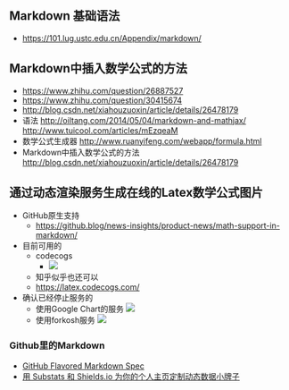 ## Markdown 基础语法
- https://101.lug.ustc.edu.cn/Appendix/markdown/

## Markdown中插入数学公式的方法
- https://www.zhihu.com/question/26887527
- https://www.zhihu.com/question/30415674
- http://blog.csdn.net/xiahouzuoxin/article/details/26478179
- 语法 http://oiltang.com/2014/05/04/markdown-and-mathjax/ http://www.tuicool.com/articles/mEzqeaM
- 数学公式生成器 http://www.ruanyifeng.com/webapp/formula.html
- Markdown中插入数学公式的方法 http://blog.csdn.net/xiahouzuoxin/article/details/26478179

## 通过动态渲染服务生成在线的Latex数学公式图片
- GitHub原生支持
  - https://github.blog/news-insights/product-news/math-support-in-markdown/
- 目前可用的
  - codecogs
    - <img src="https://latex.codecogs.com/gif.latex?\Large&space;x=\frac{-b\pm\sqrt{b^2-4ac}}{2a}">
  - 知乎似乎也还可以
  - https://latex.codecogs.com/
- 确认已经停止服务的
  - 使用Google Chart的服务 <img src="http://chart.googleapis.com/chart?cht=tx&chl=\Large x=\frac{-b\pm\sqrt{b^2-4ac}}{2a}" style="border:none;">
  - 使用forkosh服务 <img src="http://www.forkosh.com/mathtex.cgi? \Large x=\frac{-b\pm\sqrt{b^2-4ac}}{2a}">
### Github里的Markdown
- [GitHub Flavored Markdown Spec](https://github.github.com/gfm/)
- [用 Substats 和 Shields.io 为你的个人主页定制动态数据小牌子](https://sspai.com/post/59593)
